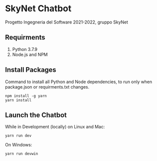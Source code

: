 # SkyNet Chatbot
Progetto Ingegneria del Software 2021-2022, gruppo SkyNet

## Requirments 
1. Python 3.7.9
2. Node.js and NPM

## Install Packages

Command to install all Python and Node dependencies, to run only when package.json or requirments.txt changes.

```
npm install -g yarn
yarn install 
```

## Launch the Chatbot 

While in Development (locally) on Linux and Mac:

```
yarn run dev 
```

On Windows:
```
yarn run devwin
```